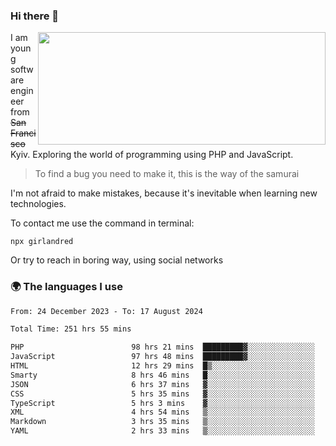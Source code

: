 ### Hi there 👋  

<img align='right' src="https://github-readme-stats.vercel.app/api?username=girlandred&count_private=true&show_icons=true&include_all_commits=true&hide_rank=true&hide_title=true&theme=buefy&card_width=300" width=460 height=180>


I am young software engineer from ~~San Francisco~~ Kyiv. Exploring the world of programming using PHP and JavaScript.


> To find a bug you need to make it, this is the way of the samurai



I'm not afraid to make mistakes, because it's inevitable when learning new technologies.

To contact me use the command in terminal:

```
npx girlandred
```

Or try to reach in boring way, using social networks


### 🌍 The languages I use

<!--START_SECTION:waka-->

```txt
From: 24 December 2023 - To: 17 August 2024

Total Time: 251 hrs 55 mins

PHP                        98 hrs 21 mins  █████████▓░░░░░░░░░░░░░░░   39.04 %
JavaScript                 97 hrs 48 mins  █████████▓░░░░░░░░░░░░░░░   38.82 %
HTML                       12 hrs 29 mins  █▒░░░░░░░░░░░░░░░░░░░░░░░   04.96 %
Smarty                     8 hrs 46 mins   █░░░░░░░░░░░░░░░░░░░░░░░░   03.48 %
JSON                       6 hrs 37 mins   ▓░░░░░░░░░░░░░░░░░░░░░░░░   02.63 %
CSS                        5 hrs 35 mins   ▓░░░░░░░░░░░░░░░░░░░░░░░░   02.22 %
TypeScript                 5 hrs 3 mins    ▓░░░░░░░░░░░░░░░░░░░░░░░░   02.00 %
XML                        4 hrs 54 mins   ▒░░░░░░░░░░░░░░░░░░░░░░░░   01.95 %
Markdown                   3 hrs 35 mins   ▒░░░░░░░░░░░░░░░░░░░░░░░░   01.43 %
YAML                       2 hrs 33 mins   ▒░░░░░░░░░░░░░░░░░░░░░░░░   01.02 %
```

<!--END_SECTION:waka-->
